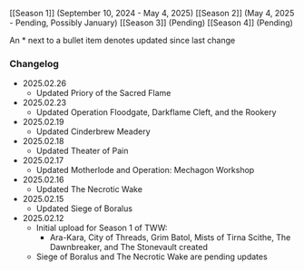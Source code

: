 [[Season 1]] (September 10, 2024 - May 4, 2025)
[[Season 2]] (May 4, 2025 - Pending, Possibly January)
[[Season 3]] (Pending)
[[Season 4]] (Pending)

An * next to a bullet item denotes updated since last change
### Changelog
- 2025.02.26
	- Updated Priory of the Sacred Flame
- 2025.02.23
	- Updated Operation Floodgate, Darkflame Cleft, and the Rookery
- 2025.02.19
	- Updated Cinderbrew Meadery
- 2025.02.18
	- Updated Theater of Pain
- 2025.02.17
	- Updated Motherlode and Operation: Mechagon Workshop
- 2025.02.16
	- Updated The Necrotic Wake
- 2025.02.15
	- Updated Siege of Boralus
- 2025.02.12
	- Initial upload for Season 1 of TWW:
		- Ara-Kara, City of Threads, Grim Batol, Mists of Tirna Scithe, The Dawnbreaker, and The Stonevault created
	- Siege of Boralus and The Necrotic Wake are pending updates